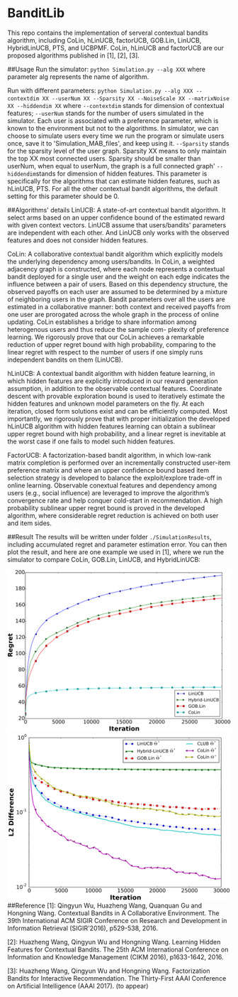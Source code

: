 # BanditLib
This repo contains the implementation of serveral contextual bandits algorithm, including CoLin, hLinUCB, factorUCB, GOB.Lin, LinUCB, HybridLinUCB, PTS, and UCBPMF. CoLin, hLinUCB and factorUCB are our proposed algorithms published in [1], [2], [3].

##Usage
Run the simulator: `python Simulation.py --alg XXX` where parameter alg represents the name of algorithm. 

Run with different parameters: `python Simulation.py --alg XXX --contextdim XX --userNum XX --Sparsity XX --NoiseScale XX --matrixNoise  XX --hiddendim XX` 
where 
`--contextdim` stands for dimension of contextual features;
`--userNum` stands for the number of users simulated in the simulator. Each user is associated with a preference parameter, which is known to the environment but not to the algorithms. In simulator, we can choose to simulate users every time we run the program or simulate users once, save it to 'Simulation_MAB_files', and keep using it.
`--Sparsity` stands for the sparsity level of the user graph. Sparsity XX means to only maintain the top XX most connected users. Sparsity should be smaller than userNum, when equal to userNum, the graph is a full connected graph'
`--hiddendim`stands for dimension of hidden features. This parameter is specifically for the algorithms that can estimate hidden features, such as hLinUCB, PTS. For all the other contextual bandit algorithms, the default setting for this parameter should be 0.

##Algorithms' details
LinUCB: A state-of-art contextual bandit algorithm. It select arms based on an upper confidence bound of the estimated reward with given context vectors. LinUCB assume that users/bandits' parameters are independent with each other. And LinUCB only works with the observed features and does not consider hidden features.

CoLin: A collaborative contextual bandit algorithm which explicitly models the underlying dependency among users/bandits. In CoLin, a weighted adjacency graph is constructed, where each node represents a contextual bandit deployed for a single user and the weight on each edge indicates the influence between a pair of users. Based on this dependency structure, the observed payoffs on each user are assumed to be determined by a mixture of neighboring users in the graph. Bandit parameters over all the users are estimated in a collaborative manner: both context and received payoffs from one user are prorogated across the whole graph in the process of online updating. CoLin establishes a bridge to share information among heterogenous users and thus reduce the sample com- plexity of preference learning. We rigorously prove that our CoLin achieves a remarkable reduction of upper regret bound with high probability, comparing to the linear regret with respect to the number of users if one simply runs independent bandits on them (LinUCB). 

hLinUCB: A contextual bandit algorithm with hidden feature learning, in which hidden features are explicitly introduced in our reward generation assumption, in addition to the observable contextual features. Coordinate descent with provable exploration bound is used to iteratively estimate the hidden features and unknown model parameters on the fly. At each iteration, closed form solutions exist and can be efficiently computed. Most importantly, we rigorously prove that with proper initialization the developed hLinUCB algorithm with hidden features learning can obtain a sublinear upper regret bound with high probability, and a linear regret is inevitable at the worst case if one fails to model such hidden features.

FactorUCB: A factorization-based bandit algorithm, in which low-rank matrix completion is performed over an incrementally constructed user-item preference matrix and where an upper confidence bound based item selection strategy is developed to balance the exploit/explore trade-off in online learning. Observable conextual features and dependency among users (e.g., social influence) are leveraged to improve the algorithm’s convergence rate and help conquer cold-start in recommendation. A high probability sublinear upper regret bound is proved in the developed algorithm, where considerable regret reduction is achieved on both user and item sides.

##Result
The results will be written under folder `./SimulationResults`, including accumulated regret and parameter estimation error. You can then plot the result, and here are one example we used in [1], where we run the simulator to compare CoLin, GOB.Lin, LinUCB, and HybridLinUCB:

![image](SimulationResults/regret.png "regret")
![image](SimulationResults/ParameterEstimation.png "ParameterEstimation")
##Reference
[1]: Qingyun Wu, Huazheng Wang, Quanquan Gu and Hongning Wang. Contextual Bandits in A Collaborative Environment. The 39th International ACM SIGIR Conference on Research and Development in Information Retrieval (SIGIR'2016), p529-538, 2016.

[2]: Huazheng Wang, Qingyun Wu and Hongning Wang. Learning Hidden Features for Contextual Bandits. The 25th ACM International Conference on Information and Knowledge Management (CIKM 2016), p1633-1642, 2016.

[3]: Huazheng Wang, Qingyun Wu and Hongning Wang. Factorization Bandits for Interactive Recommendation. The Thirty-First AAAI Conference on Artificial Intelligence (AAAI 2017). (to appear)

